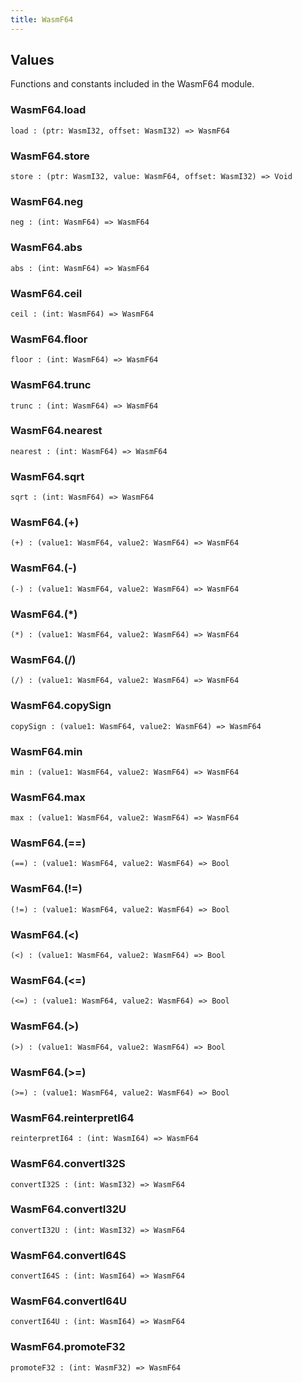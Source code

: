 ```yaml
---
title: WasmF64
---
```


## Values

Functions and constants included in the WasmF64 module.

### WasmF64.**load**

```grain
load : (ptr: WasmI32, offset: WasmI32) => WasmF64
```

### WasmF64.**store**

```grain
store : (ptr: WasmI32, value: WasmF64, offset: WasmI32) => Void
```

### WasmF64.**neg**

```grain
neg : (int: WasmF64) => WasmF64
```

### WasmF64.**abs**

```grain
abs : (int: WasmF64) => WasmF64
```

### WasmF64.**ceil**

```grain
ceil : (int: WasmF64) => WasmF64
```

### WasmF64.**floor**

```grain
floor : (int: WasmF64) => WasmF64
```

### WasmF64.**trunc**

```grain
trunc : (int: WasmF64) => WasmF64
```

### WasmF64.**nearest**

```grain
nearest : (int: WasmF64) => WasmF64
```

### WasmF64.**sqrt**

```grain
sqrt : (int: WasmF64) => WasmF64
```

### WasmF64.**(+)**

```grain
(+) : (value1: WasmF64, value2: WasmF64) => WasmF64
```

### WasmF64.**(-)**

```grain
(-) : (value1: WasmF64, value2: WasmF64) => WasmF64
```

### WasmF64.**(*)**

```grain
(*) : (value1: WasmF64, value2: WasmF64) => WasmF64
```

### WasmF64.**(/)**

```grain
(/) : (value1: WasmF64, value2: WasmF64) => WasmF64
```

### WasmF64.**copySign**

```grain
copySign : (value1: WasmF64, value2: WasmF64) => WasmF64
```

### WasmF64.**min**

```grain
min : (value1: WasmF64, value2: WasmF64) => WasmF64
```

### WasmF64.**max**

```grain
max : (value1: WasmF64, value2: WasmF64) => WasmF64
```

### WasmF64.**(==)**

```grain
(==) : (value1: WasmF64, value2: WasmF64) => Bool
```

### WasmF64.**(!=)**

```grain
(!=) : (value1: WasmF64, value2: WasmF64) => Bool
```

### WasmF64.**(<)**

```grain
(<) : (value1: WasmF64, value2: WasmF64) => Bool
```

### WasmF64.**(<=)**

```grain
(<=) : (value1: WasmF64, value2: WasmF64) => Bool
```

### WasmF64.**(>)**

```grain
(>) : (value1: WasmF64, value2: WasmF64) => Bool
```

### WasmF64.**(>=)**

```grain
(>=) : (value1: WasmF64, value2: WasmF64) => Bool
```

### WasmF64.**reinterpretI64**

```grain
reinterpretI64 : (int: WasmI64) => WasmF64
```

### WasmF64.**convertI32S**

```grain
convertI32S : (int: WasmI32) => WasmF64
```

### WasmF64.**convertI32U**

```grain
convertI32U : (int: WasmI32) => WasmF64
```

### WasmF64.**convertI64S**

```grain
convertI64S : (int: WasmI64) => WasmF64
```

### WasmF64.**convertI64U**

```grain
convertI64U : (int: WasmI64) => WasmF64
```

### WasmF64.**promoteF32**

```grain
promoteF32 : (int: WasmF32) => WasmF64
```

